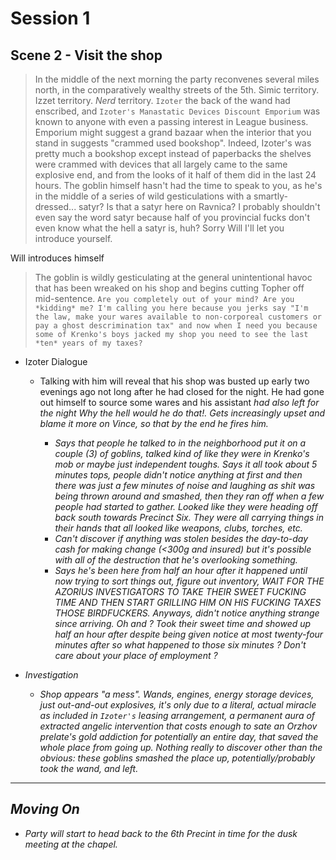 # Session 1
## Scene 2 - Visit the shop

>In the middle of the next morning the party reconvenes several miles north, in the comparatively wealthy streets of the 5th. Simic territory. Izzet territory. *Nerd* territory. `Izoter` the back of the wand had enscribed, and `Izoter's Manastatic Devices Discount Emporium` was known to anyone with even a passing interest in League business. Emporium might suggest a grand bazaar when the interior that you stand in suggests "crammed used bookshop". Indeed, Izoter's was pretty much a bookshop except instead of paperbacks the shelves were crammed with devices that all largely came to the same explosive end, and from the looks of it half of them did in the last 24 hours. The goblin himself hasn't had the time to speak to you, as he's in the middle of a series of wild gesticulations with a smartly-dressed... satyr? Is that a satyr here on Ravnica? I probably shouldn't even say the word satyr because half of you provincial fucks don't even know what the hell a satyr is, huh? Sorry Will I'll let you introduce yourself.

Will introduces himself

> The goblin is wildly gesticulating at the general unintentional havoc that has been wreaked on his shop and begins cutting Topher off mid-sentence.
    `Are you completely out of your mind? Are you *kidding* me? I'm calling you here because you jerks say "I'm the law, make your wares available to non-corporeal customers or pay a ghost descrimination tax" and now when I need you because some of Krenko's boys jacked my shop you need to see the last *ten* years of my taxes?`


* Izoter Dialogue
    * Talking with him will reveal that his shop was busted up early two evenings ago not long after he had closed for the night. He had gone out himself to source some wares and his assistant <I HAVE NO INFO FROM VINCE> had also left for the night *Why the hell would he do that!*. Gets increasingly upset and blame it more on Vince, so that by the end he fires him.
        * Says that people he talked to in the neighborhood put it on a couple (3) of goblins, talked kind of like they were in Krenko's mob or maybe just independent toughs. Says it all took about 5 minutes tops, people didn't notice anything at first and then there was just a few minutes of noise and laughing as shit was being thrown around and smashed, then they ran off when a few people had started to gather. Looked like they were heading off back south towards Precinct Six. They were all carrying things in their hands that all looked like weapons, clubs, torches, etc.
        * Can't discover if anything was stolen besides the day-to-day cash for making change (<300g and insured) but it's possible with all of the destruction that he's overlooking something.
        * Says he's been here from half an hour after it happened until now trying to sort things out, figure out inventory, WAIT FOR THE AZORIUS INVESTIGATORS TO TAKE THEIR SWEET FUCKING TIME AND THEN START GRILLING HIM ON HIS FUCKING TAXES THOSE BIRDFUCKERS. Anyways, didn't notice anything strange since arriving. Oh and <VINCE>? Took their sweet time and showed up half an hour after despite being given notice at most twenty-four minutes after so what happened to those six minutes <VINCE>? Don't care about your place of employment <VINCE>?

* Investigation
    * Shop appears "a mess". Wands, engines, energy storage devices, just out-and-out explosives, it's only due to a literal, actual miracle as included in `Izoter's` leasing arrangement, a permanent aura of extracted angelic intervention that costs enough to sate an Orzhov prelate's gold addiction for potentially an entire day, that saved the whole place from going up. Nothing really to discover other than the obvious: these goblins smashed the place up, potentially/probably took the wand, and left.

---

## Moving On

* Party will start to head back to the 6th Precint in time for the dusk meeting at the chapel.